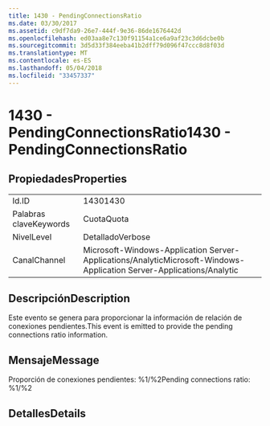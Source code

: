 ```yaml
---
title: 1430 - PendingConnectionsRatio
ms.date: 03/30/2017
ms.assetid: c9df7da9-26e7-444f-9e36-86de1676442d
ms.openlocfilehash: ed03aa8e7c130f91154a1ce6a9af23c3d6dcbe0b
ms.sourcegitcommit: 3d5d33f384eeba41b2dff79d096f47ccc8d8f03d
ms.translationtype: MT
ms.contentlocale: es-ES
ms.lasthandoff: 05/04/2018
ms.locfileid: "33457337"
---
```

# <a name="1430---pendingconnectionsratio"></a><span data-ttu-id="5236f-102">1430 - PendingConnectionsRatio</span><span class="sxs-lookup"><span data-stu-id="5236f-102">1430 - PendingConnectionsRatio</span></span>
## <a name="properties"></a><span data-ttu-id="5236f-103">Propiedades</span><span class="sxs-lookup"><span data-stu-id="5236f-103">Properties</span></span>  
  
|||  
|-|-|  
|<span data-ttu-id="5236f-104">Id.</span><span class="sxs-lookup"><span data-stu-id="5236f-104">ID</span></span>|<span data-ttu-id="5236f-105">1430</span><span class="sxs-lookup"><span data-stu-id="5236f-105">1430</span></span>|  
|<span data-ttu-id="5236f-106">Palabras clave</span><span class="sxs-lookup"><span data-stu-id="5236f-106">Keywords</span></span>|<span data-ttu-id="5236f-107">Cuota</span><span class="sxs-lookup"><span data-stu-id="5236f-107">Quota</span></span>|  
|<span data-ttu-id="5236f-108">Nivel</span><span class="sxs-lookup"><span data-stu-id="5236f-108">Level</span></span>|<span data-ttu-id="5236f-109">Detallado</span><span class="sxs-lookup"><span data-stu-id="5236f-109">Verbose</span></span>|  
|<span data-ttu-id="5236f-110">Canal</span><span class="sxs-lookup"><span data-stu-id="5236f-110">Channel</span></span>|<span data-ttu-id="5236f-111">Microsoft-Windows-Application Server-Applications/Analytic</span><span class="sxs-lookup"><span data-stu-id="5236f-111">Microsoft-Windows-Application Server-Applications/Analytic</span></span>|  
  
## <a name="description"></a><span data-ttu-id="5236f-112">Descripción</span><span class="sxs-lookup"><span data-stu-id="5236f-112">Description</span></span>  
 <span data-ttu-id="5236f-113">Este evento se genera para proporcionar la información de relación de conexiones pendientes.</span><span class="sxs-lookup"><span data-stu-id="5236f-113">This event is emitted to provide the pending connections ratio information.</span></span>  
  
## <a name="message"></a><span data-ttu-id="5236f-114">Mensaje</span><span class="sxs-lookup"><span data-stu-id="5236f-114">Message</span></span>  
 <span data-ttu-id="5236f-115">Proporción de conexiones pendientes: %1/%2</span><span class="sxs-lookup"><span data-stu-id="5236f-115">Pending connections ratio: %1/%2</span></span>  
  
## <a name="details"></a><span data-ttu-id="5236f-116">Detalles</span><span class="sxs-lookup"><span data-stu-id="5236f-116">Details</span></span>
